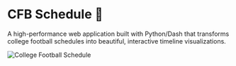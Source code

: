 # CFB Schedule 🏈

A high-performance web application built with Python/Dash that transforms college football schedules into beautiful, interactive timeline visualizations.

![College Football Schedule](https://github.com/user-attachments/assets/ab7b8729-421c-4f2d-b239-8e5d5d903349)
